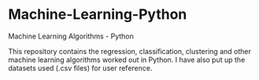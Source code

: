 # Machine-Learning-Python
Machine Learning Algorithms - Python

This repository contains the regression, classification, clustering and other machine learning algorithms worked out in Python.
I have also put up the datasets used (.csv files) for user reference.
